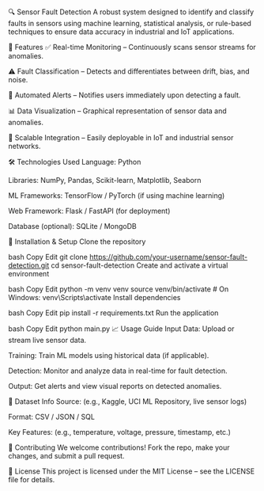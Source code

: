 🔍 Sensor Fault Detection
A robust system designed to identify and classify faults in sensors using machine learning, statistical analysis, or rule-based techniques to ensure data accuracy in industrial and IoT applications.

📌 Features
✅ Real-time Monitoring – Continuously scans sensor streams for anomalies.

⚠️ Fault Classification – Detects and differentiates between drift, bias, and noise.

🔔 Automated Alerts – Notifies users immediately upon detecting a fault.

📊 Data Visualization – Graphical representation of sensor data and anomalies.

🔧 Scalable Integration – Easily deployable in IoT and industrial sensor networks.

🛠️ Technologies Used
Language: Python

Libraries: NumPy, Pandas, Scikit-learn, Matplotlib, Seaborn

ML Frameworks: TensorFlow / PyTorch (if using machine learning)

Web Framework: Flask / FastAPI (for deployment)

Database (optional): SQLite / MongoDB

🚀 Installation & Setup
Clone the repository

bash
Copy
Edit
git clone https://github.com/your-username/sensor-fault-detection.git
cd sensor-fault-detection
Create and activate a virtual environment

bash
Copy
Edit
python -m venv venv
source venv/bin/activate        # On Windows: venv\Scripts\activate
Install dependencies

bash
Copy
Edit
pip install -r requirements.txt
Run the application

bash
Copy
Edit
python main.py
📈 Usage Guide
Input Data: Upload or stream live sensor data.

Training: Train ML models using historical data (if applicable).

Detection: Monitor and analyze data in real-time for fault detection.

Output: Get alerts and view visual reports on detected anomalies.

📂 Dataset Info
Source: (e.g., Kaggle, UCI ML Repository, live sensor logs)

Format: CSV / JSON / SQL

Key Features: (e.g., temperature, voltage, pressure, timestamp, etc.)

🤝 Contributing
We welcome contributions!
Fork the repo, make your changes, and submit a pull request.

📄 License
This project is licensed under the MIT License – see the LICENSE file for details.

